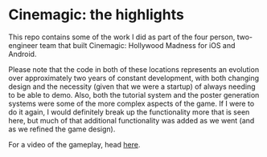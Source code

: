 # Cinemagic: the highlights

This repo contains some of the work I did as part of the four person, two-engineer team that built Cinemagic: Hollywood Madness for iOS and Android.

Please note that the code in both of these locations represents an evolution over approximately two years of constant development, with both changing design and the necessity (given that we were a startup) of always needing to be able to demo. Also, both the tutorial system and the poster generation systems were some of the more complex aspects of the game. If I were to do it again, I would definitely break up the functionality more that is seen here, but much of that additional functionality was added as we went (and as we refined the game design).

For a video of the gameplay, head [here](https://www.youtube.com/watch?v=pbbPiSbLyxY&t=717s&ab_channel=IGVIOSandAndroidGameplayTrailers).
